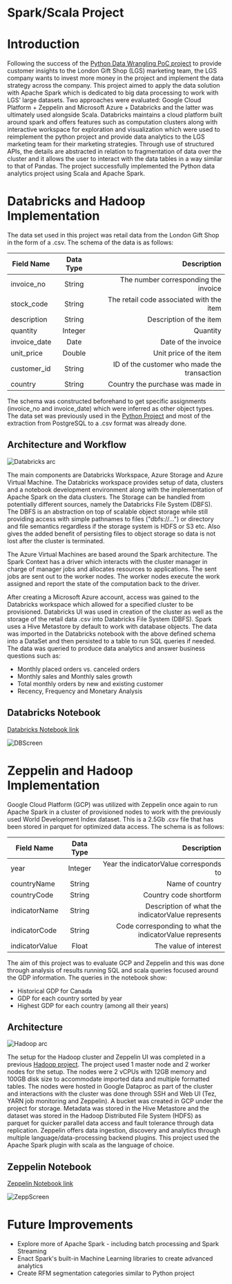 # Spark/Scala Project
# Introduction

Following the success of the [Python Data Wrangling PoC project](../python_data_wrangling) to provide customer insights to the London Gift Shop (LGS) marketing team, the LGS company wants to invest more money in the project and implement the data strategy across the company. This project aimed to apply the data solution with Apache Spark which is dedicated to big data processing to work with LGS' large datasets. Two approaches were evaluated: Google Cloud Platform + Zeppelin and Microsoft Azure + Databricks and the latter was ultimately used alongside Scala. Databricks maintains a cloud platform built around spark and offers features such as computation clusters along with interactive workspace for exploration and visualization which were used to reimplement the python project and provide data analytics to the LGS marketing team for their marketing strategies. Through use of structured APIs, the details are abstracted in relation to fragmentation of data over the cluster and it allows the user to interact with the data tables in a way similar to that of Pandas. The project successfully implemented the Python data analytics project using Scala and Apache Spark.



# Databricks and Hadoop Implementation

The data set used in this project was retail data from the London Gift Shop in the form of a .csv. The schema of the data is as follows:


| Field Name        | Data Type          | Description  |
| ------------- |:-------------:| -----:|
| invoice_no      | String | The number corresponding the invoice |
| stock_code      | String      |   The retail code associated with the item |
| description | String      |   Description of the item |
| quantity      | Integer | Quantity |
| invoice_date | Date      |    Date of the invoice |
| unit_price      | Double | Unit price of the item |
| customer_id      | String | ID of the customer who made the transaction |
| country      | String | Country the purchase was made in |

The schema was constructed beforehand to get specific assignments (invoice_no and invoice_date) which were inferred as other object types. The data set was previously used in the [Python Project](../python_data_wrangling) and most of the extraction from PostgreSQL to a .csv format was already done.

## Architecture and Workflow
![Databricks arc](assets/spark_architecture.png)

The main components are Databricks Workspace, Azure Storage and Azure Virtual Machine. The Databricks workspace provides setup of data, clusters and a notebook development environment along with the implementation of Apache Spark on the data clusters. The Storage can be handled from potentially different sources, namely the Databricks File System (DBFS). The DBFS is an abstraction on top of scalable object storage while still providing access with simple pathnames to files ("dbfs://...") or directory and file semantics regardless if the storage system is HDFS or S3 etc. Also gives the added benefit of persisting files to object storage so data is not lost after the cluster is terminated.

The Azure Virtual Machines are based around the Spark architecture. The Spark Context has a driver which interacts with the cluster manager in charge of manager jobs and allocates resources to applications. The sent jobs are sent out to the worker nodes. The worker nodes execute the work assigned and report the state of the computation back to the driver. 

After creating a Microsoft Azure account, access was gained to the Databricks workspace which allowed for a specified cluster to be provisioned. Databricks UI was used in creation of the cluster as well as the storage of the retail data .csv into Databricks File System (DBFS). Spark uses a Hive Metastore by default to work with database objects. The data was imported in the Databricks notebook with the above defined schema into a DataSet and then persisted to a table to run SQL queries if needed. The data was queried to produce data analytics and answer business questions such as:

- Monthly placed orders vs. canceled orders    
- Monthly sales and Monthly sales growth    
- Total monthly orders by new and existing customer    
- Recency, Frequency and Monetary Analysis    

## Databricks Notebook
[Databricks Notebook link](notebook/retail_data_wrangling.dbc)

![DBScreen](assets/databricks_screenshot.png)

# Zeppelin and Hadoop Implementation
Google Cloud Platform (GCP) was utilized with Zeppelin once again to run Apache Spark in a cluster of provisioned nodes to work with the previously used World Development Index dataset. This is a 2.5Gb .csv file that has been stored in parquet for optimized data access. The schema is as follows:

| Field Name        | Data Type          | Description  |
| ------------- |:-------------:| -----:|
| year      | Integer | Year the indicatorValue corresponds to |
| countryName      | String      |   Name of country |
| countryCode | String      |    Country code shortform |
| indicatorName      | String | Description of what the indicatorValue represents |
| indicatorCode | String      |    Code corresponding to what the indicatorValue represents|
| indicatorValue      | Float | The value of interest |

The aim of this project was to evaluate GCP and Zeppelin and this was done through analysis of results running SQL and scala queries focused around the GDP information. The queries in the notebook show:

- Historical GDP for Canada
- GDP for each country sorted by year
- Highest GDP for each country (among all their years)

## Architecture
![Hadoop arc](../hadoop/assets/hadoop-architecture.jpg)

The setup for the Hadoop cluster and Zeppelin UI was completed in a previous [Hadoop project](../hadoop/). The project used 1 master node and 2 worker nodes for the setup. The nodes were 2 vCPUs with 12GB memory and 100GB disk size to accommodate imported data and multiple formatted tables. The nodes were hosted in Google Dataproc as part of the cluster and interactions with the cluster was done through SSH and Web UI (Tez, YARN job monitoring and Zeppelin). A bucket was created in GCP under the project for storage. 
Metadata was stored in the Hive Metastore and the dataset was stored in the Hadoop Distributed File System (HDFS) as parquet for quicker parallel data access and fault tolerance through data replication. Zeppelin offers data ingestion, discovery and analytics through multiple language/data-processing backend plugins. This project used the Apache Spark plugin with scala as the language of choice. 

## Zeppelin Notebook
[Zeppelin Notebook link](notebook/sparkDataframe-WDIdataAnalytics.ipynb)

![ZeppScreen](assets/gdp_zeppelin_screenshot.png)

# Future Improvements
- Explore more of Apache Spark - including batch processing and Spark Streaming
- Enact Spark's built-in Machine Learning libraries to create advanced analytics
- Create RFM segmentation categories similar to Python project
